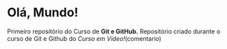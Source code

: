 # Olá, Mundo!
 Primeiro repositório do Curso de **Git e GitHub.** 
 Repositório criado durante o curso de Git e Github do *Curso em Video!*(comentario)
